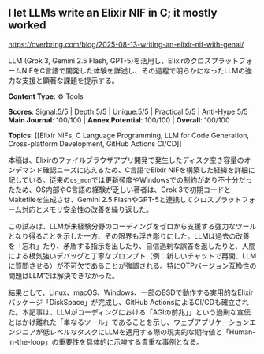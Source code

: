## I let LLMs write an Elixir NIF in C; it mostly worked

https://overbring.com/blog/2025-08-13-writing-an-elixir-nif-with-genai/

LLM (Grok 3, Gemini 2.5 Flash, GPT-5)を活用し、ElixirのクロスプラットフォームNIFをC言語で開発した体験を詳述し、その過程で明らかになったLLMの強力な支援と顕著な課題を提示する。

**Content Type**: ⚙️ Tools

**Scores**: Signal:5/5 | Depth:5/5 | Unique:5/5 | Practical:5/5 | Anti-Hype:5/5
**Main Journal**: 100/100 | **Annex Potential**: 100/100 | **Overall**: 100/100

**Topics**: [[Elixir NIFs, C Language Programming, LLM for Code Generation, Cross-platform Development, GitHub Actions CI/CD]]

本稿は、Elixirのファイルブラウザアプリ開発で発生したディスク空き容量のオンデマンド確認ニーズに応えるため、C言語でElixir NIFを構築した経緯を詳細に記している。従来の`os_mon`では更新頻度やWindowsでの制約があり不十分だったため、OS内部やC言語の経験が乏しい著者は、Grok 3で初期コードとMakefileを生成させ、Gemini 2.5 FlashやGPT-5と連携してクロスプラットフォーム対応とメモリ安全性の改善を繰り返した。

この試みは、LLMが未経験分野のコーディングをゼロから支援する強力なツールとなり得ることを示した一方、その限界も浮き彫りにした。LLMは過去の改善を「忘れ」たり、矛盾する指示を出したり、自信過剰な誤答を返したりと、人間による根気強いデバッグと丁寧なプロンプト（例：新しいチャットで再開、LLMに質問させる）が不可欠であることが強調される。特にOTPバージョン互換性の問題はLLMでは解決できなかった。

結果として、Linux、macOS、Windows、一部のBSDで動作する実用的なElixirパッケージ「DiskSpace」が完成し、GitHub ActionsによるCI/CDも確立された。本記事は、LLMがコーディングにおける「AGIの前兆」」という過剰な宣伝とはかけ離れた「単なるツール」であることを示し、ウェブアプリケーションエンジニアが低レベルなタスクにLLMを適用する際の現実的な期待値と「Human-in-the-loop」の重要性を具体的に示唆する貴重な事例となる。
